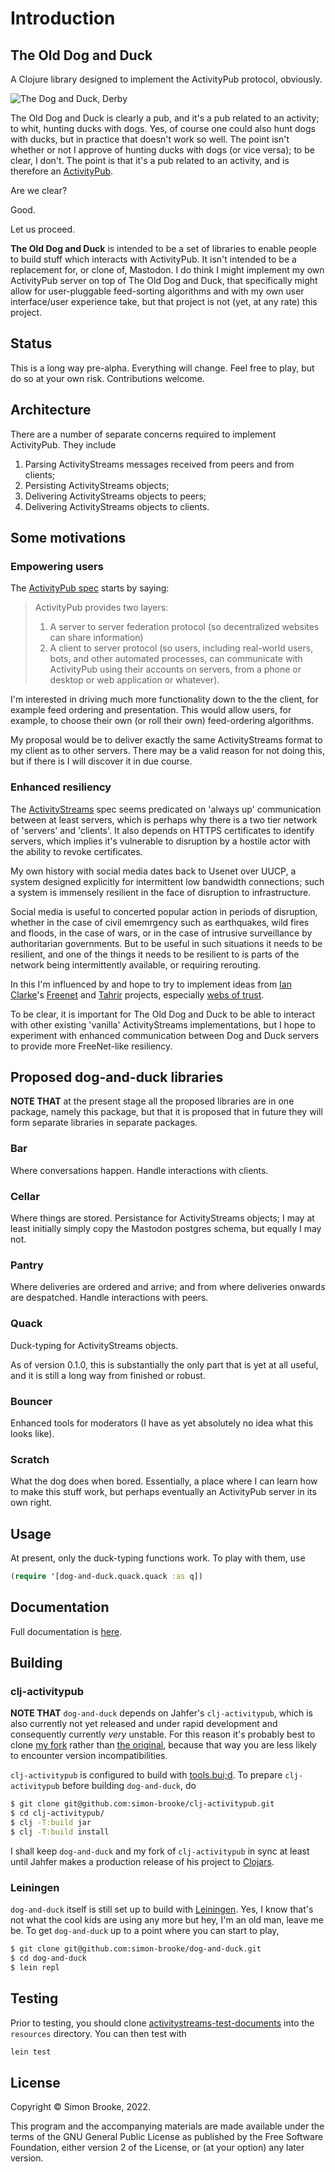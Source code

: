 # Introduction

## The Old Dog and Duck

A Clojure library designed to implement the ActivityPub protocol, obviously.

![The Dog and Duck, Derby](../images/dog-and-duck-beverley.jpg)

The Old Dog and Duck is clearly a pub, and it's a pub related to an activity; to whit, hunting ducks with dogs. Yes, of course one could also hunt dogs with ducks, but in practice that doesn't work so well. The point isn't whether or not I approve of hunting ducks with dogs (or vice versa); to be clear, I don't. The point is that it's a pub related to an activity, and is therefore an [ActivityPub](https://www.w3.org/TR/activitypub/).

Are we clear?

Good.

Let us proceed.

**The Old Dog and Duck** is intended to be a set of libraries to enable people to build stuff which interacts with ActivityPub. It isn't intended to be a replacement for, or clone of, Mastodon. I do think I might implement my own ActivityPub server on top of The Old Dog and Duck, that specifically might allow for user-pluggable feed-sorting algorithms and with my own user interface/user experience take, but that project is not (yet, at any rate) this project.

## Status

This is a long way pre-alpha. Everything will change. Feel free to play, but do so at your own risk. Contributions welcome.

## Architecture

There are a number of separate concerns required to implement ActivityPub. They include

1. Parsing ActivityStreams messages received from peers and from clients;
2. Persisting ActivityStreams objects;
3. Delivering ActivityStreams objects to peers;
4. Delivering ActivityStreams objects to clients.

## Some motivations

### Empowering users

The [ActivityPub spec](https://www.w3.org/TR/activitypub/#Overview) starts by saying:

> ActivityPub provides two layers:
>
>   1. A server to server federation protocol (so decentralized websites can share information)
>   2. A client to server protocol (so users, including real-world users, bots, and other automated processes, can communicate with ActivityPub using their accounts on servers, from a phone or desktop or web application or whatever).

I'm interested in driving much more functionality down to the the client, for example feed ordering and presentation. This would allow users, for example, to choose their own (or roll their own) feed-ordering algorithms.

My proposal would be to deliver exactly the same ActivityStreams format to my client as to other servers. There may be a valid reason for not doing this, but if there is I will discover it in due course.

### Enhanced resiliency

The [ActivityStreams](https://www.w3.org/TR/activitystreams-core/) spec seems predicated on 'always up' communication between at least servers, which is perhaps why there is a two tier network of 'servers' and 'clients'. It also depends on HTTPS certificates to identify servers, which implies it's vulnerable to disruption by a hostile actor with the ability to revoke certificates.

My own history with social media dates back to Usenet over UUCP, a system designed explicitly for intermittent low bandwidth connections; such a system is immensely resilient in the face of disruption to infrastructure.

Social media is useful to concerted popular action in periods of disruption, whether in the case of civil ememrgency such as earthquakes, wild fires and floods, in the case of wars, or in the case of intrusive surveillance by authoritarian governments. But to be useful in such situations it needs to be resilient, and one of the things it needs to be resilient to is parts of the network being intermittently available, or requiring rerouting.

In this I'm influenced by and hope to try to implement ideas from [Ian Clarke](https://blog.locut.us/about/)'s [Freenet](https://en.wikipedia.org/wiki/Freenet) and [Tahrir](http://tahrirproject.org/) projects, especially [webs of trust](https://en.wikipedia.org/wiki/Web_of_trust).

To be clear, it is important for The Old Dog and Duck to be able to interact with other existing 'vanilla' ActivityStreams implementations, but I hope to experiment with enhanced communication between Dog and Duck servers to provide more FreeNet-like resiliency.

## Proposed dog-and-duck libraries

**NOTE THAT** at the present stage all the proposed libraries are in one package, namely this package, but that it is proposed that in future they will form separate libraries in separate packages.

### Bar

Where conversations happen. Handle interactions with clients.

### Cellar

Where things are stored. Persistance for ActivityStreams objects; I may at least initially simply copy the Mastodon postgres schema, but equally I may not.

### Pantry

Where deliveries are ordered and arrive; and from where deliveries onwards are despatched. Handle interactions with peers.

### Quack

Duck-typing for ActivityStreams objects.

As of version 0.1.0, this is substantially the only part that is yet at all useful, and it is still a long way from finished or robust.

### Bouncer

Enhanced tools for moderators (I have as yet absolutely no idea what this looks like).

### Scratch

What the dog does when bored. Essentially, a place where I can learn how to make this stuff work, but perhaps eventually an ActivityPub server in its own right.

## Usage

At present, only the duck-typing functions work. To play with them, use

```clojure
(require '[dog-and-duck.quack.quack :as q])
```

## Documentation

Full documentation is [here](https://simon-brooke.github.io/dog-and-duck/).

## Building

### clj-activitypub

**NOTE THAT** `dog-and-duck` depends on Jahfer's `clj-activitypub`, which is also currently not yet released and under rapid development and consequently currently *very* unstable. For this reason it's probably best to clone [my fork](https://github.com/simon-brooke/clj-activitypub) rather than [the original](https://github.com/jahfer/clj-activitypub), because that way you are less likely to encounter version incompatibilities.

`clj-activitypub` is configured to build with [tools.bui;d](https://clojure.org/guides/tools_build). To prepare `clj-activitypub` before building `dog-and-duck`, do

```bash
$ git clone git@github.com:simon-brooke/clj-activitypub.git
$ cd clj-activitypub/
$ clj -T:build jar
$ clj -T:build install
```

I shall keep `dog-and-duck` and my fork of `clj-activitypub` in sync at least until Jahfer makes a production release of his project to [Clojars]().

### Leiningen

`dog-and-duck` itself is still set up to build with [Leiningen](https://leiningen.org/). Yes, I know that's not what the cool kids are using any more but hey, I'm an old man, leave me be. To get `dog-and-duck` up to a point where you can start to play,

```bash
$ git clone git@github.com:simon-brooke/dog-and-duck.git
$ cd dog-and-duck
$ lein repl
```

## Testing

Prior to testing, you should clone [activitystreams-test-documents](https://github.com/w3c-social/activitystreams-test-documents) into the `resources` directory. You can then test with

```bash
lein test
```

## License

Copyright © Simon Brooke, 2022.

This program and the accompanying materials are made available under the
terms of the GNU General Public License as published by the Free Software Foundation, either version 2 of the License, or (at your
option) any later version.

